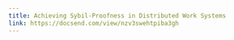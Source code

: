 ```yaml
---
title: Achieving Sybil-Proofness in Distributed Work Systems
link: https://docsend.com/view/nzv3swehtpiba3gh
---
```

